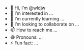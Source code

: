 - 👋 Hi, I’m @wldjw
- 👀 I’m interested in ...
- 🌱 I’m currently learning ...
- 💞️ I’m looking to collaborate on ...
- 📫 How to reach me ...
- 😄 Pronouns: ...
- ⚡ Fun fact: ...

<!---
wldjw/wldjw is a ✨ special ✨ repository because its `README.md` (this file) appears on your GitHub profile.
You can click the Preview link to take a look at your changes.
--->
